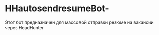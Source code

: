 # HHautosendresumeBot-
Этот бот предназначен для массовой отправки резюме на вакансии через HeadHunter
